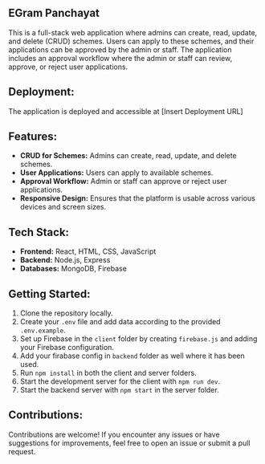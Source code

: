﻿## EGram Panchayat

This is a full-stack web application where admins can create, read, update, and delete (CRUD) schemes. Users can apply to these schemes, and their applications can be approved by the admin or staff. The application includes an approval workflow where the admin or staff can review, approve, or reject user applications.

## Deployment:

The application is deployed and accessible at [Insert Deployment URL]

## Features:

- **CRUD for Schemes:** Admins can create, read, update, and delete schemes.
- **User Applications:** Users can apply to available schemes.
- **Approval Workflow:** Admin or staff can approve or reject user applications.
- **Responsive Design:** Ensures that the platform is usable across various devices and screen sizes.

## Tech Stack:

- **Frontend:** React, HTML, CSS, JavaScript
- **Backend:** Node.js, Express
- **Databases:** MongoDB, Firebase

## Getting Started:

1. Clone the repository locally.
2. Create your `.env` file and add data according to the provided `.env.example`.
3. Set up Firebase in the `client` folder by creating `firebase.js` and adding your Firebase configuration.
4. Add your firabase config in `backend` folder as well where it has been used.
5. Run `npm install` in both the client and server folders.
6. Start the development server for the client with `npm run dev`.
7. Start the backend server with `npm start` in the server folder.

## Contributions:

Contributions are welcome! If you encounter any issues or have suggestions for improvements, feel free to open an issue or submit a pull request.
